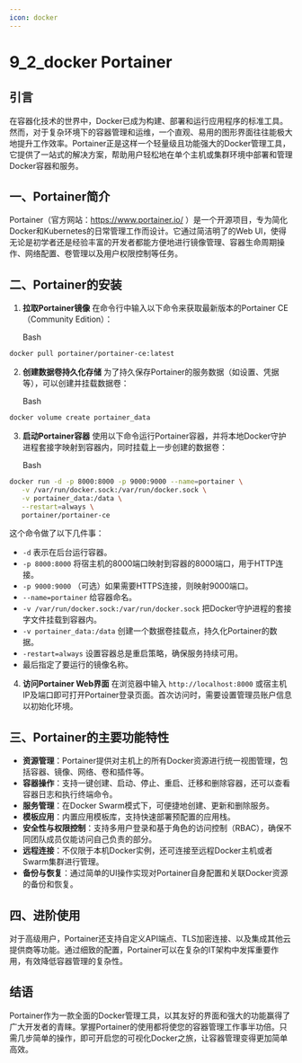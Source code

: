 ```yaml
---
icon: docker
---
```

# 9_2_docker Portainer

## **引言**

在容器化技术的世界中，Docker已成为构建、部署和运行应用程序的标准工具。然而，对于复杂环境下的容器管理和运维，一个直观、易用的图形界面往往能极大地提升工作效率。Portainer正是这样一个轻量级且功能强大的Docker管理工具，它提供了一站式的解决方案，帮助用户轻松地在单个主机或集群环境中部署和管理Docker容器和服务。

## **一、Portainer简介**

Portainer（官方网站：https://www.portainer.io/ ）是一个开源项目，专为简化Docker和Kubernetes的日常管理工作而设计。它通过简洁明了的Web UI，使得无论是初学者还是经验丰富的开发者都能方便地进行镜像管理、容器生命周期操作、网络配置、卷管理以及用户权限控制等任务。

## **二、Portainer的安装**

1. **拉取Portainer镜像** 在命令行中输入以下命令来获取最新版本的Portainer CE（Community Edition）：

   Bash

```bash
docker pull portainer/portainer-ce:latest
```

2. **创建数据卷持久化存储** 为了持久保存Portainer的服务数据（如设置、凭据等），可以创建并挂载数据卷：

   Bash

```bash
docker volume create portainer_data
```

3. **启动Portainer容器** 使用以下命令运行Portainer容器，并将本地Docker守护进程套接字映射到容器内，同时挂载上一步创建的数据卷：

   Bash

```bash
docker run -d -p 8000:8000 -p 9000:9000 --name=portainer \
   -v /var/run/docker.sock:/var/run/docker.sock \
   -v portainer_data:/data \
   --restart=always \
   portainer/portainer-ce
```

   这个命令做了以下几件事：

   - `-d` 表示在后台运行容器。
   - `-p 8000:8000` 将宿主机的8000端口映射到容器的8000端口，用于HTTP连接。
   - `-p 9000:9000` （可选）如果需要HTTPS连接，则映射9000端口。
   - `--name=portainer` 给容器命名。
   - `-v /var/run/docker.sock:/var/run/docker.sock` 把Docker守护进程的套接字文件挂载到容器内。
   - `-v portainer_data:/data` 创建一个数据卷挂载点，持久化Portainer的数据。
   - `-restart=always` 设置容器总是重启策略，确保服务持续可用。
   - 最后指定了要运行的镜像名称。

4. **访问Portainer Web界面** 在浏览器中输入 `http://localhost:8000` 或宿主机IP及端口即可打开Portainer登录页面。首次访问时，需要设置管理员账户信息以初始化环境。

## **三、Portainer的主要功能特性**

- **资源管理**：Portainer提供对主机上的所有Docker资源进行统一视图管理，包括容器、镜像、网络、卷和插件等。
- **容器操作**：支持一键创建、启动、停止、重启、迁移和删除容器，还可以查看容器日志和执行终端命令。
- **服务管理**：在Docker Swarm模式下，可便捷地创建、更新和删除服务。
- **模板应用**：内置应用模板库，支持快速部署预配置的应用栈。
- **安全性与权限控制**：支持多用户登录和基于角色的访问控制（RBAC），确保不同团队成员仅能访问自己负责的部分。
- **远程连接**：不仅限于本机Docker实例，还可连接至远程Docker主机或者Swarm集群进行管理。
- **备份与恢复**：通过简单的UI操作实现对Portainer自身配置和关联Docker资源的备份和恢复。

## **四、进阶使用**

对于高级用户，Portainer还支持自定义API端点、TLS加密连接、以及集成其他云提供商等功能。通过细致的配置，Portainer可以在复杂的IT架构中发挥重要作用，有效降低容器管理的复杂性。

## **结语**

Portainer作为一款全面的Docker管理工具，以其友好的界面和强大的功能赢得了广大开发者的青睐。掌握Portainer的使用都将使您的容器管理工作事半功倍。只需几步简单的操作，即可开启您的可视化Docker之旅，让容器管理变得更加简单高效。